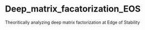 # Deep_matrix_facatorization_EOS
Theoritically analyzing deep matrix factorization at Edge of Stability
